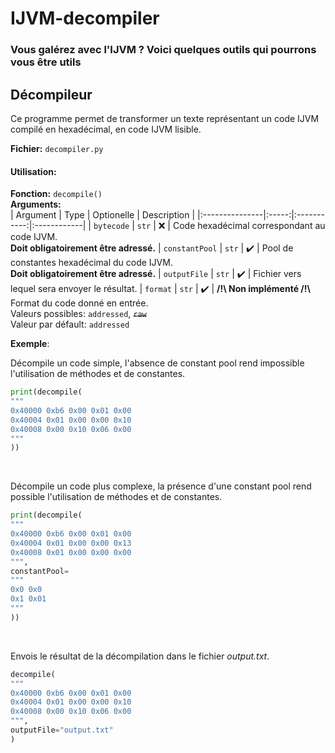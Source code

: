 # IJVM-decompiler
### Vous galérez avec l'IJVM ? Voici quelques outils qui pourrons vous être utils


## Décompileur
Ce programme permet de transformer un texte représentant un code IJVM compilé en hexadécimal, en code IJVM lisible.

**Fichier:** `decompiler.py`
#### Utilisation:
**Fonction:** `decompile()`  
**Arguments:**  
| Argument       | Type  | Optionelle | Description |
|:---------------|:-----:|:-----------:|:------------|
| `bytecode`     | `str` | ❌         | Code hexadécimal correspondant au code IJVM. <br/> **Doit obligatoirement être adressé.**
| `constantPool` | `str` | ✔️         | Pool de constantes hexadécimal du code IJVM. <br/> **Doit obligatoirement être adressé.**
| `outputFile`   | `str` | ✔️         | Fichier vers lequel sera envoyer le résultat.
| `format`       | `str` | ✔️         | **/!\ Non implémenté /!\\** <br/> Format du code donné en entrée. <br/> Valeurs possibles: `addressed`, ~~`raw`~~ <br/> Valeur par défault: `addressed`
<br/>

**Exemple**:  

Décompile un code simple, l'absence de constant pool rend impossible l'utilisation de méthodes et de constantes.
```python
print(decompile(
"""
0x40000 0xb6 0x00 0x01 0x00
0x40004 0x01 0x00 0x00 0x10
0x40008 0x00 0x10 0x06 0x00
"""
))
```
<br/>

Décompile un code plus complexe, la présence d'une constant pool rend possible l'utilisation de méthodes et de constantes.
```python
print(decompile(
"""
0x40000 0xb6 0x00 0x01 0x00
0x40004 0x01 0x00 0x00 0x13
0x40008 0x01 0x00 0x00 0x00
""",
constantPool=
"""
0x0 0x0
0x1 0x01
"""
))
```
<br/>

Envois le résultat de la décompilation dans le fichier *output.txt*.
```python
decompile(
"""
0x40000 0xb6 0x00 0x01 0x00
0x40004 0x01 0x00 0x00 0x10
0x40008 0x00 0x10 0x06 0x00
""",
outputFile="output.txt"
)
```